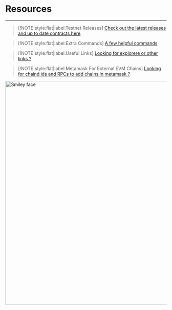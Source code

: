 # Resources
----

> [!NOTE|style:flat|label:Testnet Releases]
> [Check out the latest releases and up to date contracts here](/resources/testnet-releases)

> [!NOTE|style:flat|label:Extra Commands]
> [A few helpful commands](/resources/extra-commands)


> [!NOTE|style:flat|label:Useful Links]
> [Looking for explorere or other links ?](/resources/useful-links)


> [!NOTE|style:flat|label:Metamask For External EVM Chains]
> [Looking for chaind ids and RPCs to add chains in metamask ?](/resources/metamask)




<!-- slide:break-40 -->

 <img src="_media/axelar-robot.png" alt="Smiley face" width="700" height="700" style="float:bottom">